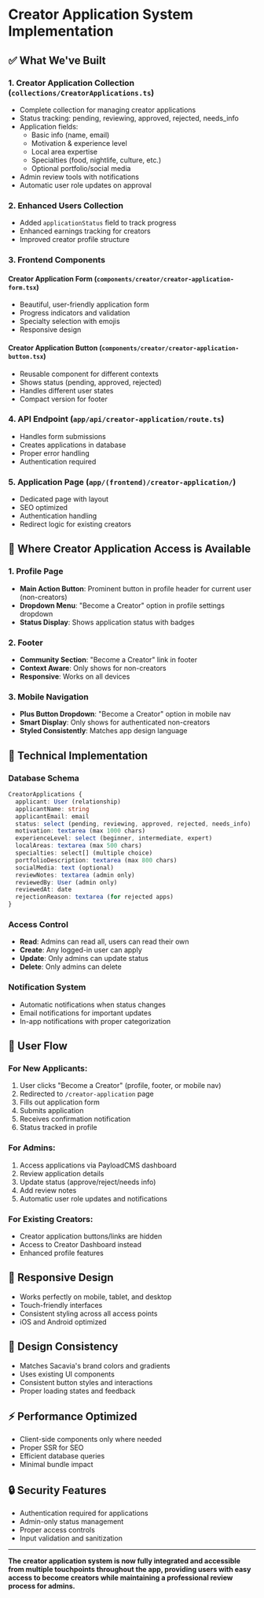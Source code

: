 # Creator Application System Implementation

## ✅ **What We've Built**

### **1. Creator Application Collection (`collections/CreatorApplications.ts`)**
- Complete collection for managing creator applications
- Status tracking: pending, reviewing, approved, rejected, needs_info
- Application fields:
  - Basic info (name, email)
  - Motivation & experience level
  - Local area expertise
  - Specialties (food, nightlife, culture, etc.)
  - Optional portfolio/social media
- Admin review tools with notifications
- Automatic user role updates on approval

### **2. Enhanced Users Collection**
- Added `applicationStatus` field to track progress
- Enhanced earnings tracking for creators
- Improved creator profile structure

### **3. Frontend Components**

#### **Creator Application Form (`components/creator/creator-application-form.tsx`)**
- Beautiful, user-friendly application form
- Progress indicators and validation
- Specialty selection with emojis
- Responsive design

#### **Creator Application Button (`components/creator/creator-application-button.tsx`)**
- Reusable component for different contexts
- Shows status (pending, approved, rejected)
- Handles different user states
- Compact version for footer

### **4. API Endpoint (`app/api/creator-application/route.ts`)**
- Handles form submissions
- Creates applications in database
- Proper error handling
- Authentication required

### **5. Application Page (`app/(frontend)/creator-application/`)**
- Dedicated page with layout
- SEO optimized
- Authentication handling
- Redirect logic for existing creators

## 🎯 **Where Creator Application Access is Available**

### **1. Profile Page**
- **Main Action Button**: Prominent button in profile header for current user (non-creators)
- **Dropdown Menu**: "Become a Creator" option in profile settings dropdown
- **Status Display**: Shows application status with badges

### **2. Footer**
- **Community Section**: "Become a Creator" link in footer
- **Context Aware**: Only shows for non-creators
- **Responsive**: Works on all devices

### **3. Mobile Navigation**
- **Plus Button Dropdown**: "Become a Creator" option in mobile nav
- **Smart Display**: Only shows for authenticated non-creators
- **Styled Consistently**: Matches app design language

## 🔧 **Technical Implementation**

### **Database Schema**
```typescript
CreatorApplications {
  applicant: User (relationship)
  applicantName: string
  applicantEmail: email
  status: select (pending, reviewing, approved, rejected, needs_info)
  motivation: textarea (max 1000 chars)
  experienceLevel: select (beginner, intermediate, expert)
  localAreas: textarea (max 500 chars)
  specialties: select[] (multiple choice)
  portfolioDescription: textarea (max 800 chars)
  socialMedia: text (optional)
  reviewNotes: textarea (admin only)
  reviewedBy: User (admin only)
  reviewedAt: date
  rejectionReason: textarea (for rejected apps)
}
```

### **Access Control**
- **Read**: Admins can read all, users can read their own
- **Create**: Any logged-in user can apply
- **Update**: Only admins can update status
- **Delete**: Only admins can delete

### **Notification System**
- Automatic notifications when status changes
- Email notifications for important updates
- In-app notifications with proper categorization

## 🚀 **User Flow**

### **For New Applicants:**
1. User clicks "Become a Creator" (profile, footer, or mobile nav)
2. Redirected to `/creator-application` page
3. Fills out application form
4. Submits application
5. Receives confirmation notification
6. Status tracked in profile

### **For Admins:**
1. Access applications via PayloadCMS dashboard
2. Review application details
3. Update status (approve/reject/needs info)
4. Add review notes
5. Automatic user role updates and notifications

### **For Existing Creators:**
- Creator application buttons/links are hidden
- Access to Creator Dashboard instead
- Enhanced profile features

## 📱 **Responsive Design**
- Works perfectly on mobile, tablet, and desktop
- Touch-friendly interfaces
- Consistent styling across all access points
- iOS and Android optimized

## 🎨 **Design Consistency**
- Matches Sacavia's brand colors and gradients
- Uses existing UI components
- Consistent button styles and interactions
- Proper loading states and feedback

## ⚡ **Performance Optimized**
- Client-side components only where needed
- Proper SSR for SEO
- Efficient database queries
- Minimal bundle impact

## 🔒 **Security Features**
- Authentication required for applications
- Admin-only status management
- Proper access controls
- Input validation and sanitization

---

**The creator application system is now fully integrated and accessible from multiple touchpoints throughout the app, providing users with easy access to become creators while maintaining a professional review process for admins.** 